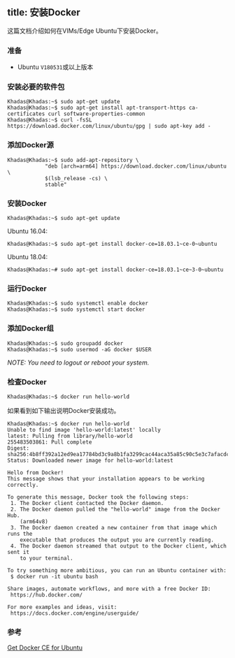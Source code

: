 title: 安装Docker
---

这篇文档介绍如何在VIMs/Edge Ubuntu下安装Docker。

### 准备
* Ubuntu `V180531`或以上版本

### 安装必要的软件包
```
Khadas@Khadas:~$ sudo apt-get update
Khadas@Khadas:~$ sudo apt-get install apt-transport-https ca-certificates curl software-properties-common
Khadas@Khadas:~$ curl -fsSL https://download.docker.com/linux/ubuntu/gpg | sudo apt-key add -
```
### 添加Docker源
```
Khadas@Khadas:~$ sudo add-apt-repository \
			"deb [arch=arm64] https://download.docker.com/linux/ubuntu \
			$(lsb_release -cs) \
			stable"
```
### 安装Docker
```
Khadas@Khadas:~$ sudo apt-get update
```
Ubuntu 16.04:
```
Khadas@Khadas:~$ sudo apt-get install docker-ce=18.03.1~ce-0~ubuntu
```

Ubuntu 18.04:
```
Khadas@Khadas:~# sudo apt-get install docker-ce=18.03.1~ce~3-0~ubuntu
```

### 运行Docker
```
Khadas@Khadas:~$ sudo systemctl enable docker
Khadas@Khadas:~$ sudo systemctl start docker
```

### 添加Docker组
```
Khadas@Khadas:~$ sudo groupadd docker
Khadas@Khadas:~$ sudo usermod -aG docker $USER
```

*NOTE: You need to logout or reboot your system.*

### 检查Docker
```
Khadas@Khadas:~$ docker run hello-world
```

如果看到如下输出说明Docker安装成功。
```
Khadas@Khadas:~$ docker run hello-world
Unable to find image 'hello-world:latest' locally
latest: Pulling from library/hello-world
255483503861: Pull complete 
Digest: sha256:4b8ff392a12ed9ea17784bd3c9a8b1fa3299cac44aca35a85c90c5e3c7afacdc
Status: Downloaded newer image for hello-world:latest

Hello from Docker!
This message shows that your installation appears to be working correctly.

To generate this message, Docker took the following steps:
 1. The Docker client contacted the Docker daemon.
 2. The Docker daemon pulled the "hello-world" image from the Docker Hub.
    (arm64v8)
 3. The Docker daemon created a new container from that image which runs the
    executable that produces the output you are currently reading.
 4. The Docker daemon streamed that output to the Docker client, which sent it
    to your terminal.

To try something more ambitious, you can run an Ubuntu container with:
 $ docker run -it ubuntu bash

Share images, automate workflows, and more with a free Docker ID:
 https://hub.docker.com/

For more examples and ideas, visit:
 https://docs.docker.com/engine/userguide/
```

### 参考
[Get Docker CE for Ubuntu](https://docs.docker.com/install/linux/docker-ce/ubuntu/)
